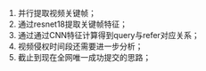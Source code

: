 1. 并行提取视频关键帧；
2. 通过resnet18提取关键帧特征；
3. 通过通过CNN特征计算得到query与refer对应关系；
4. 视频侵权时间段还需要进一步分析；
5. 截止到现在全网唯一成功提交的思路；
